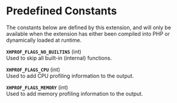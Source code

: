 Predefined Constants
====================

The constants below are defined by this extension, and will only be
available when the extension has either been compiled into PHP or
dynamically loaded at runtime.

**`XHPROF_FLAGS_NO_BUILTINS`** (<span class="type">int</span>)  
<span class="simpara"> Used to skip all built-in (internal) functions.
</span>

**`XHPROF_FLAGS_CPU`** (<span class="type">int</span>)  
<span class="simpara"> Used to add CPU profiling information to the
output. </span>

**`XHPROF_FLAGS_MEMORY`** (<span class="type">int</span>)  
<span class="simpara"> Used to add memory profiling information to the
output. </span>
